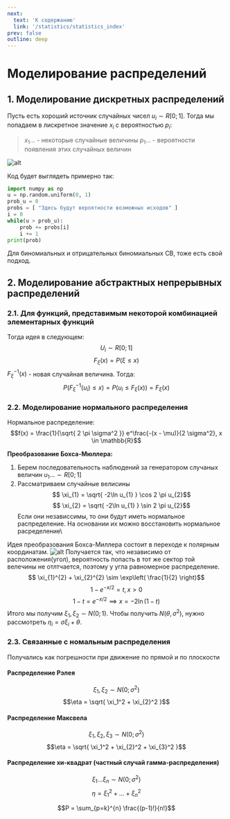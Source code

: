 ```yaml
---
next:
  text: 'К содержанию'
  link: '/statistics/statistics_index'
prev: false
outline: deep
---
```


# Моделирование распределений

## 1. Моделирование дискретных распределений

Пусть есть хороший источник случайных чисел $u_{i}\sim R[0;1]$. Тогда мы попадаем в лискретное значение $x_i$ с вероятностью $p_i$:

> $x_{1} \dots$ - некоторые случайные величины
> $p_{1} \dots$ - вероятности появления этих случайных величин

![alt](https://i.imgur.com/HvckFSB.png)

Код будет выглядеть примерно так:

```python
import numpy as np
u = np.random.uniform(0, 1)
prob_u = 0
probs = [ "Здесь будут вероятности возможных исходов" ]
i = 0
while(u > prob_u):
    prob += probs[i]
    i += 1
print(prob)
```

Для биномиальных и отрицательных биномиальных СВ, тоже есть свой подход.

## 2. Моделирование абстрактных непрерывных распределений

### 2.1. Для функций, представимым некоторой комбинацией элементарных функций

Тогда идея в следующем:
$$U_i \sim R[0;1]$$
$$F_{\xi}(x)=P(\xi\leq x)$$
$F_{\xi}^{-1}(x)$ - новая случайная величина. Тогда:
$$P(F_{\xi}^{-1}(u_{i})\leq x)=P(u_{i} \leq F_{\xi}(x)) = F_{\xi}(x) $$

### 2.2. Моделирование нормального распределения

Нормальное распределение:
$$f(x) = \frac{1}{\sqrt{ 2 \pi \sigma^2 }} e^\frac{-(x - \mu)}{2 \sigma^2}, x \in \mathbb{R}$$

**Преобразование Бохса-Мюллера:**

1. Берем последовательность наблюдений за генератором случаных величин $u_{1} \dots \sim R[0;1]$
2. Рассматриваем случайные велисины
$$ \xi_{1} = \sqrt{ -2\ln u_{1} } \cos 2 \pi u_{2}$$
$$ \xi_{2} = \sqrt{ -2\ln u_{1} } \sin 2 \pi u_{2}$$
    Если они независсимы, то они будут иметь нормальное распределение. На основании их можно восстановить нормальное расределение\

Идея преобразования Бохса-Миллера состоит в переходе к полярным координатам.
![alt](https://i.imgur.com/khU228j.png)
Получается так, что независимо от расположения(угол), вероятность попасть в тот же сектор той велечины не отлтчается, поэтому у угла равномерное распределение.
$$ \xi_{1}^{2} + \xi_{2}^{2} \sim \exp\left( \frac{1}{2} \right)$$
$$1 - e^{-x/2} = t, x>0$$
$$1 - t = e^{-x/2} \implies x = -2 \ln (1 - t)$$
Итого мы получим $\xi_{1}, \xi_{2}\sim N(0;1)$. Чтобы получить $N(\theta, \sigma^{2})$, нужно рассмотреть $\eta_{i} = \sigma \xi_{i} + \theta$.

### 2.3. Связанные с номальным распределения

Получались как погрешности при движение по прямой и по плоскости

#### Распределение Рэлея

$$ \xi_{1}, \xi_{2} \sim N(0;\sigma^2)$$
$$\eta = \sqrt{ \xi_1^2 + \xi_{2}^2 }$$

#### Распределение Максвела

$$ \xi_{1}, \xi_{2}, \xi_{3} \sim N(0;\sigma^2)$$
$$\eta = \sqrt{ \xi_1^2 + \xi_{2}^2 + \xi_{3}^2 }$$

#### Распределение хи-квадрат (частный случай гамма-распределения)

$$\xi_{1}\dots \xi_{n} \sim N(0;\sigma^2)$$
$$\eta = \xi_{1}^2 + \dots +\xi_{n}^2$$

$$P = \sum_{p=k}^{n} \frac{(p-1)!}{n!}$$
